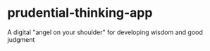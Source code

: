 # prudential-thinking-app
A digital "angel on your shoulder" for developing wisdom and good judgment

